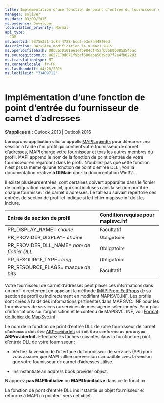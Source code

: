 ```yaml
---
title: Implémentation d’une fonction de point d’entrée du fournisseur de carnet d’adresses
manager: soliver
ms.date: 03/09/2015
ms.audience: Developer
localization_priority: Normal
api_type:
- COM
ms.assetid: 9375b351-1c84-4728-bcdf-e3e7a44820ed
description: Dernière modification le 9 mars 2015
ms.openlocfilehash: 00b3b30101ee1efb984cf45afb35b0b085d545ac
ms.sourcegitcommit: 8657170d071f9bcf680aba50b9c07f2a4fb82283
ms.translationtype: MT
ms.contentlocale: fr-FR
ms.lasthandoff: 04/28/2019
ms.locfileid: "33409712"
---
```

# <a name="implementing-an-address-book-provider-entry-point-function"></a>Implémentation d’une fonction de point d’entrée du fournisseur de carnet d’adresses

  
  
**S’applique à** : Outlook 2013 | Outlook 2016 
  
Lorsqu’une application cliente appelle [MAPILogonEx](mapilogonex.md) pour démarrer une session à l’aide d’un profil qui contient votre fournisseur de carnet d’adresses, MAPI charge votre fournisseur et tous les autres membres du profil. MAPI apprend le nom de la fonction de point d’entrée de votre fournisseur en regardant dans le profil. N’oubliez pas que cette fonction n’est pas la même qu’une fonction de point d’entrée DLL ; voir la documentation relative **à DllMain** dans la documentation Win32. 
  
Il existe plusieurs entrées, dont certaines doivent apparaître dans le fichier de configuration mapisvc.inf, qui sont incluses dans la section profil de chaque fournisseur de carnet d’adresses. Le tableau suivant répertorie ces entrées de section de profil et indique si le fichier mapisvc.inf doit les inclure.
  
|**Entrée de section de profil**|**Condition requise pour mapisvc.inf**|
|:-----|:-----|
|PR_DISPLAY_NAME= _chaîne_ <br/> |Facultatif  <br/> |
|PR_PROVIDER_DISPLAY= _chaîne_ <br/> |Obligatoire  <br/> |
|PR_PROVIDER_DLL_NAME= _nom de fichier DLL_ <br/> |Obligatoire  <br/> |
|PR_RESOURCE_TYPE= _long_ <br/> |Obligatoire  <br/> |
|PR_RESOURCE_FLAGS= masque _de bits_ <br/> |Facultatif  <br/> |
   
Votre fournisseur de carnet d’adresses peut placer ces informations dans un profil directement en appelant la méthode [IMAPIProp::SetProps](imapiprop-setprops.md) de sa section de profil ou indirectement en modifiant MAPISVC.INF. Les profils sont créés à l’aide des informations pertinentes dans MAPISVC. INF pour les fournisseurs de services ou services de messagerie sélectionnés. Pour plus d’informations sur l’organisation et le contenu de MAPISVC. INF, voir [Format de fichier de MapiSvc.inf](file-format-of-mapisvc-inf.md).
  
Le nom de la fonction de point d’entrée DLL de votre fournisseur de carnet d’adresses doit être [ABProviderInit](abproviderinit.md) et doit être conforme au prototype **ABProviderInit.** Effectuez les tâches suivantes dans la fonction de point d’entrée DLL de votre fournisseur : 
  
- Vérifiez la version de l’interface du fournisseur de services (SPI) pour vous assurer que MAPI utilise une version compatible avec la version que votre fournisseur de carnet d’adresses utilise.
    
- Ins instantiate an address book provider object.
    
N’appelez **pas MAPIInitialize** ou **MAPIUninitialize** dans cette fonction. 
  
La fonction de point d’entrée DLL ins instantie un objet fournisseur et retourne à MAPI un pointeur vers cet objet. 
  

